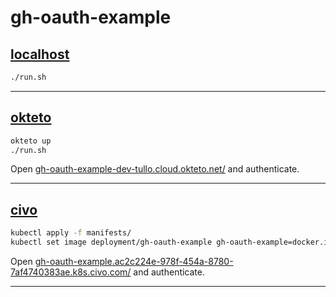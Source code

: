 # gh-oauth-example

## [localhost](https://github.com/tullo/gh-oauth-example/releases/tag/v0.1.0)

```sh
./run.sh
```

---

## [okteto](https://github.com/tullo/gh-oauth-example/releases/tag/v0.2.0)

```sh
okteto up
./run.sh
```

Open [gh-oauth-example-dev-tullo.cloud.okteto.net/]() and authenticate.

---

## [civo](https://github.com/tullo/gh-oauth-example/releases/tag/v0.4.0)

```sh
kubectl apply -f manifests/
kubectl set image deployment/gh-oauth-example gh-oauth-example=docker.io/tullo/gh-oauth-example:civo
```

Open [gh-oauth-example.ac2c224e-978f-454a-8780-7af4740383ae.k8s.civo.com/](http://gh-oauth-example.ac2c224e-978f-454a-8780-7af4740383ae.k8s.civo.com/) and authenticate.

---
